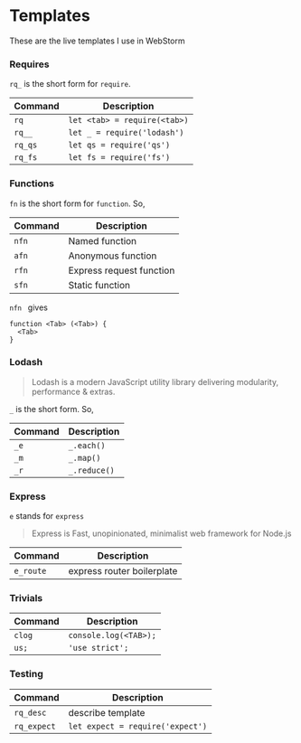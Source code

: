 # Templates

These are the live templates I use in WebStorm

### Requires
`rq_` is the short form for `require`.

| Command| Description|
|-------|------------|
|`rq`   |`let <tab> = require(<tab>)`|
| `rq__`|`let _ = require('lodash')`|
|`rq_qs`  |`let qs = require('qs')` |
|`rq_fs`  |`let fs = require('fs')` |

### Functions

`fn` is the short form for `function`. So,


| Command| Description|
|-------|------------|
| `nfn`|Named function |
| `afn`|Anonymous function |
| `rfn`|Express request function |
| `sfn`|Static function |

`nfn ` gives

    function <Tab> (<Tab>) {
      <Tab>
    }

### Lodash

> Lodash is a modern JavaScript utility library delivering modularity, performance & extras.

`_` is the short form. So,

|Command|Description|
|-------|-----------|
|`_e`  |`_.each()`  |
|`_m`  |`_.map()`   |
|`_r`  |`_.reduce()`|


### Express

`e` stands for `express`

>  Express is Fast, unopinionated, minimalist web framework for Node.js

|Command|Description|
|-------|-----------|
|`e_route`|express router boilerplate|


### Trivials

|Command|Description|
|-------|-----------|
|`clog`|`console.log(<TAB>);`|
|`us;`|`'use strict';`|

### Testing

|Command|Description|
|-------|-----------|
|`rq_desc`|describe template|
|`rq_expect`|`let expect = require('expect')`|